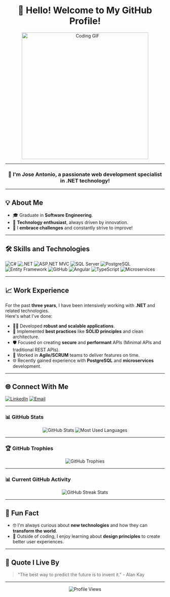 <h1 align="center">👋 Hello! Welcome to My GitHub Profile!</h1>

<p align="center">
  <img src="https://media.giphy.com/media/iIqmM5tTjmpOB9mpbn/giphy.gif" alt="Coding GIF" width="400">
</p>

---

<h3 align="center">🌟 I'm <b>Jose Antonio</b>, a passionate web development specialist in .NET technology!</h3>

---

<h2>💡 About Me</h2>

- 🎓 Graduate in **Software Engineering**.  
- 🔋 **Technology enthusiast**, always driven by innovation.  
- 🚀 I **embrace challenges** and constantly strive to improve!  

---

<h2>🛠️ Skills and Technologies</h2>

<p>
  <img src="https://img.shields.io/badge/-C%23-239120?logo=c-sharp&logoColor=white&style=for-the-badge" alt="C#">
  <img src="https://img.shields.io/badge/-.NET-512BD4?logo=dotnet&logoColor=white&style=for-the-badge" alt=".NET">
  <img src="https://img.shields.io/badge/-ASP.NET%20MVC-512BD4?logo=dotnet&logoColor=white&style=for-the-badge" alt="ASP.NET MVC">
  <img src="https://img.shields.io/badge/-SQL%20Server-CC2927?logo=microsoft-sql-server&logoColor=white&style=for-the-badge" alt="SQL Server">
  <img src="https://img.shields.io/badge/-PostgreSQL-336791?logo=postgresql&logoColor=white&style=for-the-badge" alt="PostgreSQL">
  <img src="https://img.shields.io/badge/-Entity%20Framework-512BD4?logo=dotnet&logoColor=white&style=for-the-badge" alt="Entity Framework">
  <img src="https://img.shields.io/badge/-GitHub-181717?logo=github&logoColor=white&style=for-the-badge" alt="GitHub">
  <img src="https://img.shields.io/badge/-Angular-DD0031?logo=angular&logoColor=white&style=for-the-badge" alt="Angular">
  <img src="https://img.shields.io/badge/-TypeScript-3178C6?logo=typescript&logoColor=white&style=for-the-badge" alt="TypeScript">
  <img src="https://img.shields.io/badge/-Microservices-17A2B8?style=for-the-badge" alt="Microservices">
</p>

---

<h2>📈 Work Experience</h2>

For the past **three years**, I have been intensively working with **.NET** and related technologies.  
Here's what I've done:  
- 👨‍💻 Developed **robust and scalable applications**.  
- 📐 Implemented **best practices** like **SOLID principles** and clean architecture.  
- 🛡️ Focused on creating **secure** and **performant** APIs (Minimal APIs and traditional REST APIs).  
- 🤝 Worked in **Agile/SCRUM** teams to deliver features on time.  
- 🌐 Recently gained experience with **PostgreSQL** and **microservices** development.  

---

<h2>🌐 Connect With Me</h2>

<p>
  <a href="https://www.linkedin.com/in/jose-antonio-cueto-mengana-866aa7255/" target="_blank"><img src="https://img.shields.io/badge/-LinkedIn-0077B5?logo=linkedin&logoColor=white&style=for-the-badge" alt="LinkedIn"></a>
  <a href="mailto:joseacm2901@gmail.com"><img src="https://img.shields.io/badge/-Email-EA4335?logo=gmail&logoColor=white&style=for-the-badge" alt="Email"></a>
</p>

---

### 📊 GitHub Stats

<div align="center">
<img src="https://github-readme-stats.vercel.app/api?username=JoseA-Cueto&show_icons=true&theme=tokyonight&count_private=true&include_all_commits=true" alt="GitHub Stats">
<img src="https://github-readme-stats.vercel.app/api/top-langs/?username=JoseA-Cueto&layout=compact&langs_count=5&theme=tokyonight&count_private=true" alt="Most Used Languages">

</div>


---


### 🏆 GitHub Trophies

<div align="center">
  <img src="https://github-profile-trophy.vercel.app/?username=JoseA-Cueto&theme=radical&no-frame=true&no-bg=true&margin-w=15&margin-h=15" alt="GitHub Trophies">
</div>



---
### 📊 Current GitHub Activity
<p align="center">
  <img 
       src="https://github-readme-streak-stats.herokuapp.com/?user=JoseA-Cueto&theme=tokyonight&hide_border=true&fire=DD2727&ring=1DB954" 
       alt="GitHub Streak Stats"
  />
</p>

---


<h2>🌟 Fun Fact</h2>

- 🤓 I'm always curious about **new technologies** and how they can **transform the world**.  
- 🎨 Outside of coding, I enjoy learning about **design principles** to create better user experiences.  

---

<h2>📜 Quote I Live By</h2>

> "The best way to predict the future is to invent it." - Alan Kay

---

<p align="center">
  <img src="https://komarev.com/ghpvc/?username=JoseA-Cueto&color=brightgreen&style=for-the-badge" alt="Profile Views" />
</p>

